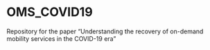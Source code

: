 # OMS_COVID19
Repository for the paper “Understanding the recovery of on-demand mobility services in the COVID-19 era”
